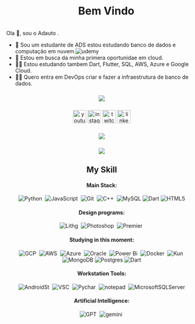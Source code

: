 <!--título-->
<div id="user-content-toc">
  <ul align="center">
    <summary><h1 style="display: inline-block">Bem Vindo</h1></summary>
</div>

<!-- Presentation -->
<p>
  Ola 👋, sou o Adauto .

  - 🌱 Sou um estudante de ADS estou estudando banco de dados e computação em nuvem.![udemy](https://img.shields.io/badge/Udemy-EC5252?style=for-the-badge&logo=Udemy&logoColor=white) 
  - 🔭 Estou em busca da minha primera oportunidae em cloud.
  - 👨‍🎓 Estou estudando tambem Dart, Flutter, SQL, AWS, Azure e Google Cloud.
  - 👨‍💻 Quero entra em DevOps criar e fazer a infraestrutura de banco de dados.
</p>


###
<div align="center">
   <img src="https://images-wixmp-ed30a86b8c4ca887773594c2.wixmp.com/f/4d2c9658-e25e-4dd6-9c56-932447f29482/ddio625-88c6c961-13c1-43ee-a08f-3c3ceeb7f053.gif?token=eyJ0eXAiOiJKV1QiLCJhbGciOiJIUzI1NiJ9.eyJzdWIiOiJ1cm46YXBwOjdlMGQxODg5ODIyNjQzNzNhNWYwZDQxNWVhMGQyNmUwIiwiaXNzIjoidXJuOmFwcDo3ZTBkMTg4OTgyMjY0MzczYTVmMGQ0MTVlYTBkMjZlMCIsIm9iaiI6W1t7InBhdGgiOiJcL2ZcLzRkMmM5NjU4LWUyNWUtNGRkNi05YzU2LTkzMjQ0N2YyOTQ4MlwvZGRpbzYyNS04OGM2Yzk2MS0xM2MxLTQzZWUtYTA4Zi0zYzNjZWViN2YwNTMuZ2lmIn1dXSwiYXVkIjpbInVybjpzZXJ2aWNlOmZpbGUuZG93bmxvYWQiXX0.1Shjpe-XOI7ativXu5UeoPDRzJkK_mAkgdJdHTEVSQM" heitght="350"  />


###

<div align="center">
  <img src="https://img.shields.io/static/v1?message=Youtube&logo=youtube&label=&color=FF0000&logoColor=white&labelColor=&style=for-the-badge" height="35" alt="youtube logo"  />
  <img src="https://img.shields.io/static/v1?message=Instagram&logo=instagram&label=&color=E4405F&logoColor=white&labelColor=&style=for-the-badge" height="35" alt="instagram logo"  />
  <img src="https://img.shields.io/static/v1?message=Twitch&logo=twitch&label=&color=9146FF&logoColor=white&labelColor=&style=for-the-badge" height="35" alt="twitch logo"  />
  <img src="https://img.shields.io/static/v1?message=LinkedIn&logo=linkedin&label=&color=0077B5&logoColor=white&labelColor=&style=for-the-badge" height="35" alt="linkedin logo"  />
</div>

###

<div>
  <img heigth="140" src="https://github-readme-stats.vercel.app/api?username=DanXDanXD&show_icons=true&theme=nord"  />
</div>

###

<div>
  <img heigth="150" src="https://github-readme-stats.vercel.app/api/top-langs/?username=DanXDanXD&size_weight=0.5&count_weight=0.5&&theme=nord" />
  </div>

## My Skill


#### Main Stack:

![Python](https://img.shields.io/badge/Python-14354C?style=for-the-badge&logo=python&logoColor=white)&nbsp;
![JavaScript](https://img.shields.io/badge/JavaScript-F7DF1E?style=for-the-badge&logo=javascript&logoColor=black)&nbsp;
![Git](https://img.shields.io/badge/GIT-E44C30?style=for-the-badge&logo=git&logoColor=white)&nbsp;
![C++](https://img.shields.io/badge/C%2B%2B-00599C?style=for-the-badge&logo=c%2B%2B&logoColor=white)&nbsp;
![MySQL](https://img.shields.io/badge/mysql-4479A1.svg?style=for-the-badge&logo=mysql&logoColor=white)
![Dart](https://img.shields.io/badge/dart-%230175C2.svg?style=for-the-badge&logo=dart&logoColor=white)
![HTML5](https://img.shields.io/badge/html5-%23E34F26.svg?style=for-the-badge&logo=html5&logoColor=white)


#### Design programs:

![Lithg](https://img.shields.io/badge/Adobe%20Lightroom-31A8FF?style=for-the-badge&logo=Adobe%20Lightroom&logoColor=white
)&nbsp;
![Photoshop](https://img.shields.io/badge/Adobe%20Photoshop-31A8FF?style=for-the-badge&logo=Adobe%20Photoshop&logoColor=black
)&nbsp;
![Premier](https://img.shields.io/badge/Adobe%20Premiere%20Pro-9999FF?style=for-the-badge&logo=Adobe%20Premiere%20Pro&logoColor=white
)&nbsp;


#### Studying in this moment:

![GCP](https://img.shields.io/badge/Google_Cloud-4285F4?style=for-the-badge&logo=google-cloud&logoColor=white)&nbsp;
![AWS](https://img.shields.io/badge/Amazon_AWS-FF9900?style=for-the-badge&logo=amazonaws&logoColor=white)&nbsp;
![Azure](https://img.shields.io/badge/Azure_DevOps-0078D7?style=for-the-badge&logo=azure-devops&logoColor=white)&nbsp;
![Oracle](https://img.shields.io/badge/Oracle-F80000?style=for-the-badge&logo=oracle&logoColor=black)&nbsp;
![Power Bi](https://img.shields.io/badge/PowerBI-F2C811?style=for-the-badge&logo=Power%20BI&logoColor=white)&nbsp;
![Docker](https://img.shields.io/badge/Docker-2CA5E0?style=for-the-badge&logo=docker&logoColor=white)&nbsp;
![Kun](https://img.shields.io/badge/kubernetes-326ce5.svg?&style=for-the-badge&logo=kubernetes&logoColor=white)&nbsp;
![MongoDB](https://img.shields.io/badge/MongoDB-%234ea94b.svg?style=for-the-badge&logo=mongodb&logoColor=white)
![Postgres](https://img.shields.io/badge/postgres-%23316192.svg?style=for-the-badge&logo=postgresql&logoColor=white)
![Dart](https://img.shields.io/badge/dart-%230175C2.svg?style=for-the-badge&logo=dart&logoColor=white)



#### Workstation Tools:

![AndroidSt](https://img.shields.io/badge/Android_Studio-3DDC84?style=for-the-badge&logo=android-studio&logoColor=white)&nbsp;
![VSC](https://img.shields.io/badge/Visual_Studio_Code-0078D4?style=for-the-badge&logo=visual%20studio%20code&logoColor=white)&nbsp;
![Pychar](https://img.shields.io/badge/PyCharm-000000.svg?&style=for-the-badge&logo=PyCharm&logoColor=white)&nbsp;
![notepad](https://img.shields.io/badge/Notepad++-90E59A.svg?style=for-the-badge&logo=notepad%2B%2B&logoColor=black)&nbsp;
![MicrosoftSQLServer](https://img.shields.io/badge/Microsoft%20SQL%20Server-CC2927?style=for-the-badge&logo=microsoft%20sql%20server&logoColor=white)

#### Artificial Intelligence:

![GPT](https://img.shields.io/badge/ChatGPT-74aa9c?style=for-the-badge&logo=openai&logoColor=white
)&nbsp;
![gemini](https://img.shields.io/badge/Gemini-8E75B2?style=for-the-badge&logo=googlebard&logoColor=fff
)&nbsp;
